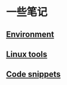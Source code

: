 # 一些笔记 

## [Environment](./docs/Environment)

## [Linux tools](./docs/Linux-tools)

## [Code snippets](./docs/Code-snippets)
